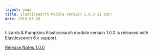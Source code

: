```yaml
---
layout: page
title: Elasticsearch Module Version 1.0.0 is out!
date: 2018-03-26
---
```


Lizards & Pumpkins Elasticsearch module version 1.0.0 is released with Elasticsearch 6.x support.

[Release Notes 1.0.0](https://github.com/lizards-and-pumpkins/lib-search-engine-elasticsearch/releases/tag/1.0.0)
